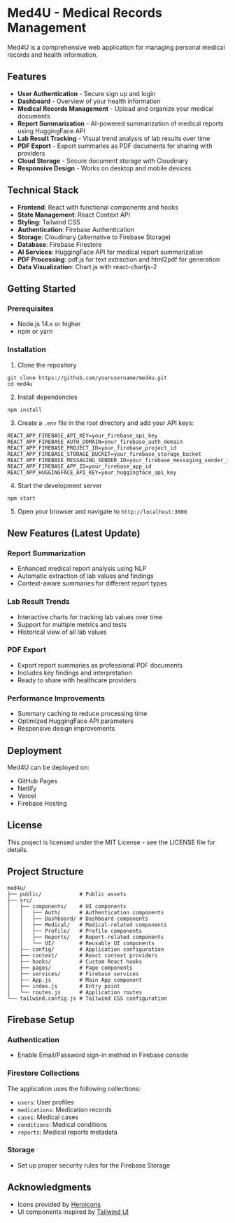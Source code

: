 # Med4U - Medical Records Management

Med4U is a comprehensive web application for managing personal medical records and health information.

## Features

- **User Authentication** - Secure sign up and login 
- **Dashboard** - Overview of your health information
- **Medical Records Management** - Upload and organize your medical documents
- **Report Summarization** - AI-powered summarization of medical reports using HuggingFace API
- **Lab Result Tracking** - Visual trend analysis of lab results over time
- **PDF Export** - Export summaries as PDF documents for sharing with providers
- **Cloud Storage** - Secure document storage with Cloudinary
- **Responsive Design** - Works on desktop and mobile devices

## Technical Stack

- **Frontend**: React with functional components and hooks
- **State Management**: React Context API
- **Styling**: Tailwind CSS
- **Authentication**: Firebase Authentication
- **Storage**: Cloudinary (alternative to Firebase Storage)
- **Database**: Firebase Firestore
- **AI Services**: HuggingFace API for medical report summarization
- **PDF Processing**: pdf.js for text extraction and html2pdf for generation
- **Data Visualization**: Chart.js with react-chartjs-2

## Getting Started

### Prerequisites

- Node.js 14.x or higher
- npm or yarn

### Installation

1. Clone the repository
```
git clone https://github.com/yourusername/med4u.git
cd med4u
```

2. Install dependencies
```
npm install
```

3. Create a `.env` file in the root directory and add your API keys:
```
REACT_APP_FIREBASE_API_KEY=your_firebase_api_key
REACT_APP_FIREBASE_AUTH_DOMAIN=your_firebase_auth_domain
REACT_APP_FIREBASE_PROJECT_ID=your_firebase_project_id
REACT_APP_FIREBASE_STORAGE_BUCKET=your_firebase_storage_bucket
REACT_APP_FIREBASE_MESSAGING_SENDER_ID=your_firebase_messaging_sender_id
REACT_APP_FIREBASE_APP_ID=your_firebase_app_id
REACT_APP_HUGGINGFACE_API_KEY=your_huggingface_api_key
```

4. Start the development server
```
npm start
```

5. Open your browser and navigate to `http://localhost:3000`

## New Features (Latest Update)

### Report Summarization
- Enhanced medical report analysis using NLP
- Automatic extraction of lab values and findings
- Context-aware summaries for different report types

### Lab Result Trends
- Interactive charts for tracking lab values over time
- Support for multiple metrics and tests
- Historical view of all lab values

### PDF Export
- Export report summaries as professional PDF documents
- Includes key findings and interpretation
- Ready to share with healthcare providers

### Performance Improvements
- Summary caching to reduce processing time
- Optimized HuggingFace API parameters
- Responsive design improvements

## Deployment

Med4U can be deployed on:
- GitHub Pages
- Netlify
- Vercel
- Firebase Hosting

## License

This project is licensed under the MIT License - see the LICENSE file for details.

## Project Structure

```
med4u/
├── public/            # Public assets
├── src/
│   ├── components/    # UI components
│   │   ├── Auth/      # Authentication components
│   │   ├── Dashboard/ # Dashboard components
│   │   ├── Medical/   # Medical-related components
│   │   ├── Profile/   # Profile components
│   │   ├── Reports/   # Report-related components
│   │   └── UI/        # Reusable UI components
│   ├── config/        # Application configuration
│   ├── context/       # React context providers
│   ├── hooks/         # Custom React hooks
│   ├── pages/         # Page components
│   ├── services/      # Firebase services
│   ├── App.js         # Main App component
│   ├── index.js       # Entry point
│   └── routes.js      # Application routes
└── tailwind.config.js # Tailwind CSS configuration
```

## Firebase Setup

### Authentication

- Enable Email/Password sign-in method in Firebase console

### Firestore Collections

The application uses the following collections:

- `users`: User profiles
- `medications`: Medication records
- `cases`: Medical cases
- `conditions`: Medical conditions
- `reports`: Medical reports metadata

### Storage

- Set up proper security rules for the Firebase Storage

## Acknowledgments

- Icons provided by [Heroicons](https://heroicons.com/)
- UI components inspired by [Tailwind UI](https://tailwindui.com/)
